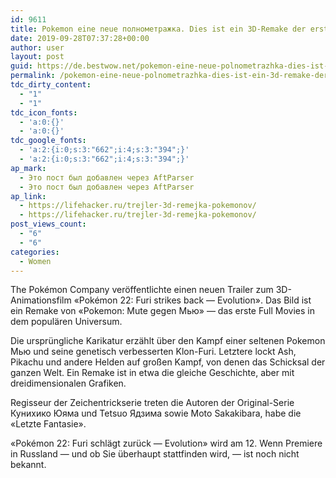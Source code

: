 ```yaml
---
id: 9611
title: Pokemon eine neue полнометражка. Dies ist ein 3D-Remake der ersten Zeichentrickfigur, und hier ist sein Trailer
date: 2019-09-28T07:37:28+00:00
author: user
layout: post
guid: https://de.bestwow.net/pokemon-eine-neue-polnometrazhka-dies-ist-ein-3d-remake-der-ersten-zeichentrickfigur-und-hier-ist-sein-trailer/
permalink: /pokemon-eine-neue-polnometrazhka-dies-ist-ein-3d-remake-der-ersten-zeichentrickfigur-und-hier-ist-sein-trailer/
tdc_dirty_content:
  - "1"
  - "1"
tdc_icon_fonts:
  - 'a:0:{}'
  - 'a:0:{}'
tdc_google_fonts:
  - 'a:2:{i:0;s:3:"662";i:4;s:3:"394";}'
  - 'a:2:{i:0;s:3:"662";i:4;s:3:"394";}'
ap_mark:
  - Это пост был добавлен через AftParser
  - Это пост был добавлен через AftParser
ap_link:
  - https://lifehacker.ru/trejler-3d-remejka-pokemonov/
  - https://lifehacker.ru/trejler-3d-remejka-pokemonov/
post_views_count:
  - "6"
  - "6"
categories:
  - Women
---
```

The Pokémon Company veröffentlichte einen neuen Trailer zum 3D-Animationsfilm «Pokémon 22: Furi strikes back — Evolution». Das Bild ist ein Remake von «Pokemon: Mute gegen Мью» — das erste Full Movies in dem populären Universum.

Die ursprüngliche Karikatur erzählt über den Kampf einer seltenen Pokemon Мью und seine genetisch verbesserten Klon-Furi. Letztere lockt Ash, Pikachu und andere Helden auf großen Kampf, von denen das Schicksal der ganzen Welt. Ein Remake ist in etwa die gleiche Geschichte, aber mit dreidimensionalen Grafiken.</p> 

Regisseur der Zeichentrickserie treten die Autoren der Original-Serie Кунихико Юяма und Tetsuo Ядзима sowie Moto Sakakibara, habe die «Letzte Fantasie».

«Pokémon 22: Furi schlägt zurück — Evolution» wird am 12. Wenn Premiere in Russland — und ob Sie überhaupt stattfinden wird, — ist noch nicht bekannt.